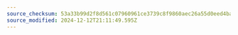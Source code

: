 ```yaml
---
source_checksum: 53a33b99d2f8d561c07960961ce3739c8f9860aec26a55d0eed4bae9d8735a15
source_modified: 2024-12-12T21:11:49.595Z
---
```


